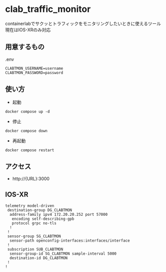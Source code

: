 # clab_traffic_monitor
containerlabでサクッとトラフィックをモニタリングしたいときに使えるツール  
現在はIOS-XRのみ対応

## 用意するもの
.env
```
CLABTMON_USERNAME=username
CLABTMON_PASSWORD=password
```

## 使い方
- 起動
```
docker compose up -d
```

- 停止
```
docker compose down
```

- 再起動
```
docker compose restart
```
## アクセス
- http://{URL}:3000

## IOS-XR
```
telemetry model-driven
 destination-group DG_CLABTMON
  address-family ipv4 172.20.20.252 port 57000
   encoding self-describing-gpb
   protocol grpc no-tls
  !
 !
 sensor-group SG_CLABTMON
  sensor-path openconfig-interfaces:interfaces/interface
 !
 subscription SUB_CLABTMON
  sensor-group-id SG_CLABTMON sample-interval 5000
  destination-id DG_CLABTMON
 !
!
```